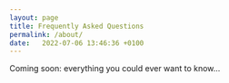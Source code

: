 ```yaml
---
layout: page
title: Frequently Asked Questions
permalink: /about/
date:   2022-07-06 13:46:36 +0100
---
```


Coming soon: everything you could ever want to know...